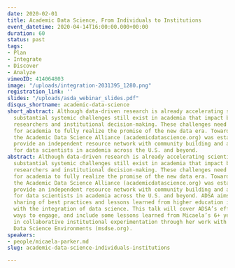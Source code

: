 ```yaml
---
date: 2020-02-01
title: Academic Data Science, From Individuals to Institutions
event_datetime: 2020-04-14T16:00:00.000+00:00
duration: 60
status: past
tags:
- Plan
- Integrate
- Discover
- Analyze
vimeoID: 414064803
image: "/uploads/integration-2031395_1280.png"
registration_link: ''
slides: "/uploads/asda_webinar_slides.pdf"
disqus_shortname: academic-data-science
short_abstract: Although data-driven research is already accelerating scientific discovery,
  substantial systemic challenges still exist in academia that impact both individual
  researchers and institutional decision-making. These challenges need to be overcome
  for academia to fully realize the promise of the new data era. Toward that end,
  the Academic Data Science Alliance (academicdatascience.org) was established to
  provide an independent resource network with community building and advocacy opportunities
  for data scientists in academia across the U.S. and beyond.
abstract: Although data-driven research is already accelerating scientific discovery,
  substantial systemic challenges still exist in academia that impact both individual
  researchers and institutional decision-making. These challenges need to be overcome
  for academia to fully realize the promise of the new data era. Toward that end,
  the Academic Data Science Alliance (academicdatascience.org) was established to
  provide an independent resource network with community building and advocacy opportunities
  for data scientists in academia across the U.S. and beyond. ADSA aims to facilitate
  sharing of best practices and lessons learned from higher education institutes experimenting
  with the integration of data science. This talk will cover ADSA’s efforts and activities,
  ways to engage, and include some lessons learned from Micaela’s 6+ years of experience
  in collaborative institutional experimentation through her work with the Moore-Sloan
  Data Science Environments (msdse.org).
speakers:
- people/micaela-parker.md
slug: academic-data-science-individuals-institutions

---
```

